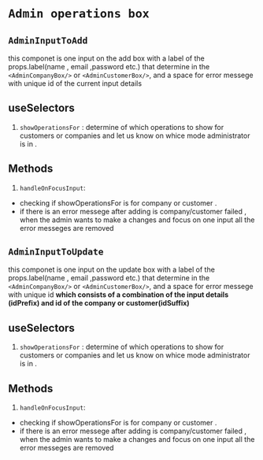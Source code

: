 # `Admin operations box`

## `AdminInputToAdd`

this componet is one input on the add box
with a label of the props.label(name , email ,password etc.) that determine
in the `<AdminCompanyBox/>` or `<AdminCustomerBox/>`,
and a space for error messege with unique id of the current input
details

## useSelectors

1. `showOperationsFor` :
   determine of which operations to show for customers or companies and let us know on whice mode administrator is in .

## Methods

1. `handleOnFocusInput`:

- checking if showOperationsFor is for company or customer .
- if there is an error messege after adding is company/customer failed , when the admin wants to make a changes and focus on one input all the error messeges are removed

## `AdminInputToUpdate`

this componet is one input on the update box
with a label of the props.label(name , email ,password etc.) that determine
in the `<AdminCompanyBox/>` or `<AdminCustomerBox/>`,
and a space for error messege with unique id
**which consists of a combination of the input details (idPrefix) and id of the company or customer(idSuffix)**

## useSelectors

1. `showOperationsFor` :
   determine of which operations to show for customers or companies and let us know on whice mode administrator is in .

## Methods

1. `handleOnFocusInput`:

- checking if showOperationsFor is for company or customer .
- if there is an error messege after adding is company/customer failed , when the admin wants to make a changes and focus on one input all the error messeges are removed
